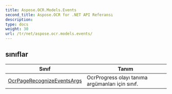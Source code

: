 ```yaml
---
title: Aspose.OCR.Models.Events
second_title: Aspose.OCR for .NET API Referansı
description: 
type: docs
weight: 30
url: /tr/net/aspose.ocr.models.events/
---
```



## sınıflar

| Sınıf | Tanım |
| --- | --- |
| [OcrPageRecognizeEventsArgs](./ocrpagerecognizeeventsargs/) | OcrProgress olayı tanıma argümanları için sınıf. |


